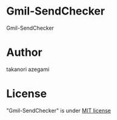 # Gmil-SendChecker
Gmil-SendChecker
# Author
takanori azegami

# License
"Gmil-SendChecker" is under [MIT license](https://en.wikipedia.org/wiki/MIT_License)
 